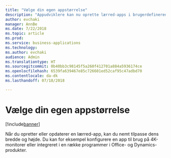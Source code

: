 ```yaml
---
title: "Vælge din egen appstørrelse"
description: "Appudviklere kan nu oprette lærred-apps i brugerdefinerede størrelser"
author: evchaki
manager: AnnBe
ms.date: 7/22/2018
ms.topic: article
ms.prod: 
ms.service: business-applications
ms.technology: 
ms.author: evchaki
audience: Admin
ms.translationtype: HT
ms.sourcegitcommit: 0b40bb3c98145f5a260f412701a884a5936174ce
ms.openlocfilehash: 6539fa639467e85c726601ed52caf95c47adbd70
ms.contentlocale: da-dk
ms.lasthandoff: 07/18/2018

---
```

# <a name="choose-your-own-size-of-app"></a>Vælge din egen appstørrelse


[!include[banner](../../includes/banner.md)]

Når du opretter eller opdaterer en lærred-app, kan du nemt tilpasse dens bredde og højde. Du kan for eksempel konfigurere en app til brug på 4K-monitorer eller integreret i en række programmer i Office- og Dynamics-produkter.

